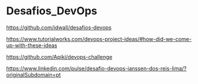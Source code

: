 # Desafios_DevOps

https://github.com/idwall/desafios-devops

https://www.tutorialworks.com/devops-project-ideas/#how-did-we-come-up-with-these-ideas

https://github.com/Apiki/devops-challenge

https://www.linkedin.com/pulse/desafio-devops-janssen-dos-reis-lima/?originalSubdomain=pt
